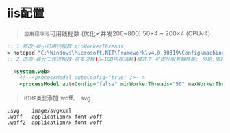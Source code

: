 # iis配置

> `应用程序池`可用线程数 (优化✔并发200~800) 50×4 ~ 200×4 (CPUv4)
```cmd
:: 1.修改-最小可用线程数 minWorkerThreads
> notepad "C:\Windows\Microsoft.NET\Framework\v4.0.30319\Config\machine.config"
:: 2.选项-最大工作进程数-在多进程(5=1GB内存消耗)模式下,可提升服务器性能; 但是,依赖进程的Session和Cache等对象不再适用
```
~~~xml
  <system.web>
    <!--<processModel autoConfig="true" />-->
    <processModel autoConfig="false" minWorkerThreads="50" maxWorkerThreads="200" />
~~~

> `MIME类型`添加 woff、 svg
```
.svg    image/svg+xml
.woff   application/x-font-woff
.woff2  application/x-font-woff
```

